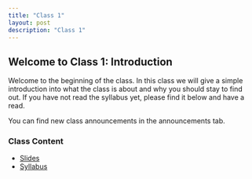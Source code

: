```yaml
---
title: "Class 1"
layout: post
description: "Class 1"
---
```


## Welcome to Class 1: Introduction

Welcome to the beginning of the class.
In this class we will give a simple introduction into what the class is about and why you should stay to find out.
If you have not read the syllabus yet, please find it below and have a read. 

You can find new class announcements in the announcements tab. 

### Class Content
- [Slides](https://tinyurl.com/cse194-hh)
- [Syllabus](https://docs.google.com/document/d/17zF3548OFXRd3cKCEzQ5z-zWV8j_TwNrXrYQTfFE-yY/edit?usp=sharing)

